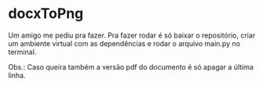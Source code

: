 # docxToPng
Um amigo me pediu pra fazer. Pra fazer rodar é só baixar o repositório, criar um ambiente virtual com as dependências e rodar o arquivo main.py no terminal.

Obs.: Caso queira também a versão pdf do documento é só apagar a última linha.
